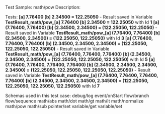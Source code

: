 Test Sample: math/pow
Description: 

Tests:
	**[a] 7.76400 [b] 2.34500 = 122.25050** - Result saved in Variable **TestResult_math/pow_[a] 7.76400 [b] 2.34500 = 122.25050** with Id **1**
	**[a] (7.76400, 7.76400) [b] (2.34500, 2.34500) = (122.25050, 122.25050)** - Result saved in Variable **TestResult_math/pow_[a] (7.76400, 7.76400) [b] (2.34500, 2.34500) = (122.25050, 122.25050)** with Id **3**
	**[a] (7.76400, 7.76400, 7.76400) [b] (2.34500, 2.34500, 2.34500) = (122.25050, 122.25050, 122.25050)** - Result saved in Variable **TestResult_math/pow_[a] (7.76400, 7.76400, 7.76400) [b] (2.34500, 2.34500, 2.34500) = (122.25050, 122.25050, 122.25050)** with Id **5**
	**[a] (7.76400, 7.76400, 7.76400, 7.76400) [b] (2.34500, 2.34500, 2.34500, 2.34500) = (122.25050, 122.25050, 122.25050, 122.25050)** - Result saved in Variable **TestResult_math/pow_[a] (7.76400, 7.76400, 7.76400, 7.76400) [b] (2.34500, 2.34500, 2.34500, 2.34500) = (122.25050, 122.25050, 122.25050, 122.25050)** with Id **7**

Schemas used in this test case:
	debug/log
	event/onStart
	flow/branch
	flow/sequence
	math/abs
	math/dot
	math/gt
	math/lt
	math/normalize
	math/pow
	math/sub
	pointer/set
	variable/get
	variable/set
